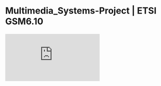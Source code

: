 ﻿# Multimedia_Systems-Project | ETSI GSM6.10
###  ![ETSI-GSM6.10](https://github.com/harryfilis/Multimedia_Systems-Project/blob/master/Standard%26Assignment-Papers/gsmts_0610sv030200p.pdf)
